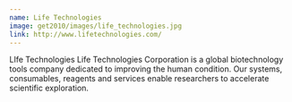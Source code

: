 ```yaml
---
name: Life Technologies
image: get2010/images/life_technologies.jpg
link: http://www.lifetechnologies.com/
---
```


LIfe Technologies
Life Technologies Corporation is a global biotechnology tools company dedicated to improving the human condition. Our systems, consumables, reagents and services enable researchers to accelerate scientific exploration.
